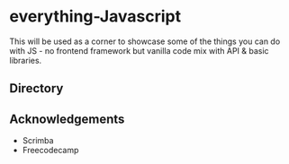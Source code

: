 # everything-Javascript

This will be used as a corner to showcase some of the things you can do with JS - no frontend framework but vanilla code mix with API & basic libraries.

## Directory





## Acknowledgements 

- Scrimba 
- Freecodecamp
